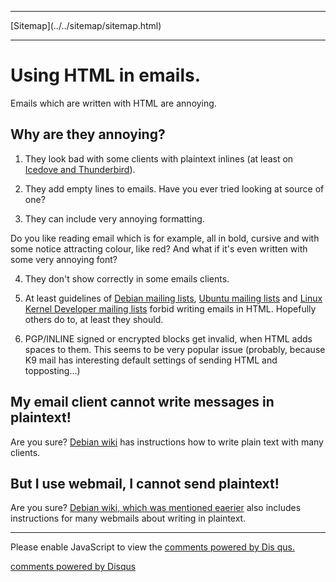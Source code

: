 <!DOCTYPE html>
<html>
<head>
<meta name="description" content="Complaining about using HTML in emails" />
<meta name="keywords" content="HTML,text,txt,plain,email" />
<meta name="author" content="Mika Suomalainen" />
<meta charset="UTF-8" />
<link rel="canonical" href="http://mkaysi.github.com/articles/complaining/HTML.html">
<title>HTML in emails is annoying</title>
<link rel="stylesheet" type="text/css" href="../../tyyli.css" />
</head>
<body>
<hr/>
[Sitemap](../../sitemap/sitemap.html)
<hr/>

Using HTML in emails.
=====================

Emails which are written with HTML are annoying.

Why are they annoying?
----------------------

1. They look bad with some clients with plaintext inlines (at least on [Icedove and Thunderbird](https://mozilla.org/thunderbird/)).

2. They add empty lines to emails. Have you ever tried looking at source of one?

3. They can include very annoying formatting.

 Do you like reading email which is for example, all in bold, cursive and with some notice attracting colour, like red?
 And what if it's even written with some very annoying font?

4. They don't show correctly in some emails clients.

5. At least guidelines of [Debian mailing lists](http://www.debian.org/MailingLists/#codeofconduct), [Ubuntu mailing lists](http://www.ubuntu.com/support/community/mailinglists) and [Linux Kernel Developer mailing lists](http://vger.kernel.org/majordomo-info.html) forbid writing emails in HTML. Hopefully others do to, at least they should.

6. PGP/INLINE signed or encrypted blocks get invalid, when HTML adds spaces to them. This seems to be very popular issue (probably, because K9 mail has interesting default settings of sending HTML and topposting...)

My email client cannot write messages in plaintext!
---------------------------------------------------

Are you sure? [Debian wiki](https://wiki.debian.org/DebianMailingLists#HowTo_send_plain_text_emails_to_the_list) has instructions how to write plain text with many clients.

But I use webmail, I cannot send plaintext!
-------------------------------------------

Are you sure? [Debian wiki, which was mentioned eaerier](https://wiki.debian.org/DebianMailingLists#HowTo_send_plain_text_emails_to_the_list) also includes instructions for many webmails about writing in plaintext.

</body>
</HTML>

<hr/>

<div id="disqus_thread"></div>
<script type="text/javascript">
/* * * CONFIGURATION VARIABLES: EDIT BEFORE PASTING INTO YOUR WEBPAGE * * */
var disqus_developer = 0; 
var disqus_url = 'http://mkaysi.github.com/articles/complaining/HTML.html';
var disques_title = 'HTML in emails is annoying';
var disqus_shortname = 'mkaysishomepage'; // required: replace example with your forum shortname
/* * * DON'T EDIT BELOW THIS LINE * * */
            (function() {
                var dsq = document.createElement('script'); dsq.type = 'text/javascript'; dsq.async = 
true;
                dsq.src = 'http://' + disqus_shortname + '.disqus.com/embed.js';
                (document.getElementsByTagName('head')[0] || document.getElementsByTagName('body')[0])
.appendChild(dsq);
            })();
        </script>
        <noscript>
Please enable JavaScript to view the <a href="http://disqus.com/?ref_noscript">comments powered by Dis
qus.</a>
</noscript>
        
<p><a href="http://disqus.com" class="dsq-brlink">comments powered by <span class="logo-disqus">Disqus
</span></a></p>
<!-- vim : set ft=html -->
<script type="text/javascript"> 
    var adfly_id = 3820004; 
    var adfly_advert = 'banner'; 
    var exclude_domains = ['example.com', 'example.org', 'cadoth.net', 'mkaysi.github.com', 'mkaysi.github.io']; 
</script> 
<script src="http://cdn.adf.ly/js/link-converter.js"></script>
</html>
<script type="text/javascript">

  var _gaq = _gaq || [];
  _gaq.push(['_setAccount', 'UA-40171169-1']);
  _gaq.push(['_trackPageview']);

  (function() {
    var ga = document.createElement('script'); ga.type = 'text/javascript'; ga.async = true;
    ga.src = ('https:' == document.location.protocol ? 'https://ssl' : 'http://www') + '.google-analytics.com/ga.js';
    var s = document.getElementsByTagName('script')[0]; s.parentNode.insertBefore(ga, s);
  })();

</script>
